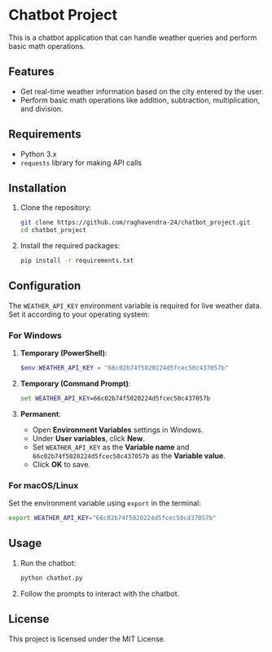 
# Chatbot Project

This is a chatbot application that can handle weather queries and perform basic math operations.

## Features

- Get real-time weather information based on the city entered by the user.
- Perform basic math operations like addition, subtraction, multiplication, and division.

## Requirements

- Python 3.x
- `requests` library for making API calls

## Installation

1. Clone the repository:
   ```bash
   git clone https://github.com/raghavendra-24/chatbot_project.git
   cd chatbot_project
   ```

2. Install the required packages:
   ```bash
   pip install -r requirements.txt
   ```

## Configuration

The `WEATHER_API_KEY` environment variable is required for live weather data. Set it according to your operating system:

### For Windows

1. **Temporary (PowerShell)**: 
   ```powershell
   $env:WEATHER_API_KEY = "66c02b74f5020224d5fcec50c437057b"
   ```

2. **Temporary (Command Prompt)**:
   ```cmd
   set WEATHER_API_KEY=66c02b74f5020224d5fcec50c437057b
   ```

3. **Permanent**:
   - Open **Environment Variables** settings in Windows.
   - Under **User variables**, click **New**.
   - Set `WEATHER_API_KEY` as the **Variable name** and `66c02b74f5020224d5fcec50c437057b` as the **Variable value**.
   - Click **OK** to save.

### For macOS/Linux

Set the environment variable using `export` in the terminal:
```bash
export WEATHER_API_KEY="66c02b74f5020224d5fcec50c437057b"
```

## Usage

1. Run the chatbot:
   ```bash
   python chatbot.py
   ```

2. Follow the prompts to interact with the chatbot.

## License

This project is licensed under the MIT License.
